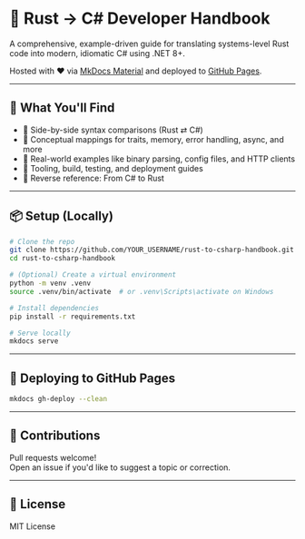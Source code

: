 # 🦀 Rust → C# Developer Handbook

A comprehensive, example-driven guide for translating systems-level Rust code into modern, idiomatic C# using .NET 8+.

Hosted with ❤️ via [MkDocs Material](https://squidfunk.github.io/mkdocs-material/) and deployed to [GitHub Pages](https://pages.github.com/).

---

## 📘 What You'll Find

- 🔄 Side-by-side syntax comparisons (Rust ⇄ C#)
- 🧠 Conceptual mappings for traits, memory, error handling, async, and more
- 🧪 Real-world examples like binary parsing, config files, and HTTP clients
- 🔧 Tooling, build, testing, and deployment guides
- 🔁 Reverse reference: From C# to Rust

---

## 📦 Setup (Locally)

```bash
# Clone the repo
git clone https://github.com/YOUR_USERNAME/rust-to-csharp-handbook.git
cd rust-to-csharp-handbook

# (Optional) Create a virtual environment
python -m venv .venv
source .venv/bin/activate  # or .venv\Scripts\activate on Windows

# Install dependencies
pip install -r requirements.txt

# Serve locally
mkdocs serve
```

---

## 🚀 Deploying to GitHub Pages

```bash
mkdocs gh-deploy --clean
```

---

## 🙌 Contributions

Pull requests welcome!  
Open an issue if you'd like to suggest a topic or correction.

---

## 📄 License

MIT License